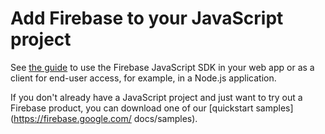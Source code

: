 # Add Firebase to your JavaScript project

See [the guide](https://firebase.google.com/docs/web/setup)  to use the Firebase JavaScript SDK in your web app or as a client for end-user access, for example, in a Node.js application.

If you don't already have a JavaScript project and just want to try out a Firebase product, you can download one of our [quickstart samples](https://firebase.google.com/ docs/samples).